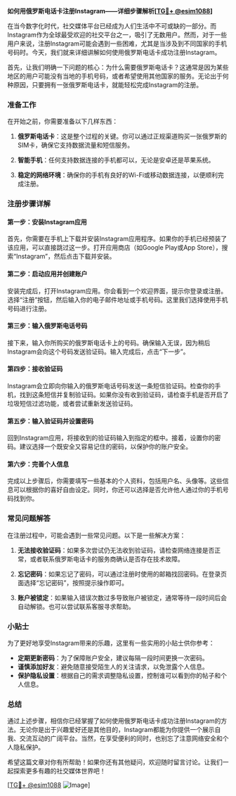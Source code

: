 **如何用俄罗斯电话卡注册Instagram——详细步骤解析[[TG💪+ @esim1088](https://t.me/s/esim1088)]**

在当今数字化时代，社交媒体平台已经成为人们生活中不可或缺的一部分。而Instagram作为全球最受欢迎的社交平台之一，吸引了无数用户。然而，对于一些用户来说，注册Instagram可能会遇到一些困难，尤其是当涉及到不同国家的手机号码时。今天，我们就来详细讲解如何使用俄罗斯电话卡成功注册Instagram。

首先，让我们明确一下问题的核心：为什么需要俄罗斯电话卡？这通常是因为某些地区的用户可能没有当地的手机号码，或者希望使用其他国家的服务。无论出于何种原因，只要拥有一张俄罗斯电话卡，就能轻松完成Instagram的注册。

### 准备工作

在开始之前，你需要准备以下几样东西：

1. **俄罗斯电话卡**：这是整个过程的关键。你可以通过正规渠道购买一张俄罗斯的SIM卡，确保它支持数据流量和短信服务。
   
2. **智能手机**：任何支持数据连接的手机都可以，无论是安卓还是苹果系统。

3. **稳定的网络环境**：确保你的手机有良好的Wi-Fi或移动数据连接，以便顺利完成注册。

### 注册步骤详解

#### 第一步：安装Instagram应用

首先，你需要在手机上下载并安装Instagram应用程序。如果你的手机已经预装了该应用，可以直接跳过这一步。打开应用商店（如Google Play或App Store），搜索“Instagram”，然后点击下载并安装。

#### 第二步：启动应用并创建账户

安装完成后，打开Instagram应用。你会看到一个欢迎界面，提示你登录或注册。选择“注册”按钮，然后输入你的电子邮件地址或手机号码。这里我们选择使用手机号码进行注册。

#### 第三步：输入俄罗斯电话号码

接下来，输入你所购买的俄罗斯电话卡上的号码。确保输入无误，因为稍后Instagram会向这个号码发送验证码。输入完成后，点击“下一步”。

#### 第四步：接收验证码

Instagram会立即向你输入的俄罗斯电话号码发送一条短信验证码。检查你的手机，找到这条短信并复制验证码。如果你没有收到验证码，请检查手机是否开启了垃圾短信过滤功能，或者尝试重新发送验证码。

#### 第五步：输入验证码并设置密码

回到Instagram应用，将接收到的验证码输入到指定的框中。接着，设置你的密码。建议选择一个既安全又容易记住的密码，以保护你的账户安全。

#### 第六步：完善个人信息

完成以上步骤后，你需要填写一些基本的个人资料，包括用户名、头像等。这些信息可以根据你的喜好自由设定。同时，你还可以选择是否允许他人通过你的手机号码找到你。

### 常见问题解答

在注册过程中，可能会遇到一些常见问题。以下是一些解决方案：

1. **无法接收验证码**：如果多次尝试仍无法收到验证码，请检查网络连接是否正常，或者联系俄罗斯电话卡的服务商确认是否存在技术故障。

2. **忘记密码**：如果忘记了密码，可以通过注册时使用的邮箱找回密码。在登录页面选择“忘记密码”，按照提示操作即可。

3. **账户被锁定**：如果输入错误次数过多导致账户被锁定，通常等待一段时间后会自动解锁。也可以尝试联系客服寻求帮助。

### 小贴士

为了更好地享受Instagram带来的乐趣，这里有一些实用的小贴士供你参考：

- **定期更新密码**：为了保障账户安全，建议每隔一段时间更换一次密码。
- **谨慎添加好友**：避免随意接受陌生人的关注请求，以免泄露个人信息。
- **保护隐私设置**：根据自己的需求调整隐私设置，控制谁可以看到你的帖子和个人信息。

### 总结

通过上述步骤，相信你已经掌握了如何使用俄罗斯电话卡成功注册Instagram的方法。无论你是出于兴趣爱好还是其他目的，Instagram都能为你提供一个展示自我、交流互动的广阔平台。当然，在享受便利的同时，也别忘了注意网络安全和个人隐私保护。

希望这篇文章对你有所帮助！如果你还有其他疑问，欢迎随时留言讨论。让我们一起探索更多有趣的社交媒体世界吧！

[[TG💪+ @esim1088](https://t.me/s/esim1088) ![Image](https://i.postimg.cc/4NQfJmqS/Snipaste-2025-05-13-00-14-12.png)]